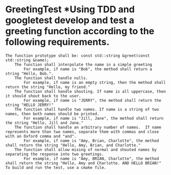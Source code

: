# GreetingTest *Using TDD and googletest develop and test a greeting function according to the following requirements.

    The function prototype shall be: const std::string &greet(const std::string &name);
        The function shall interpolate the name in a simple greeting
            For example, if name is "Bob", the method shall return a string "Hello, Bob.".
        The function shall handle nulls.
            For example, if name is an empty string, then the method shall return the string "Hello, my friend."
        The function shall handle shouting. If name is all uppercase, then it should shout back to the user.
            For example, if name is "JERRY", the method shall return the string "HELLO JERRY!"
        The function shall handle two names. If name is a string of two names, then both names should be printed.
            For example, if name is "Jill, Jane", the method shall return the string "Hello, Jill and Jane."
        The function shall handle an arbitrary number of names.  If name represents more than two names, separate them with commas and close with an Oxford comma and "and".
            For example, if name is "Amy, Brian, Charlotte", the method shall return the string "Hello, Amy, Brian, and Charlotte."
        The function shall allow mixing of normal and shouted names by separating the response into two greetings.
            For example, if name is "Amy, BRIAN, Charlotte", the method shall return the string "Hello, Amy and Charlotte. AND HELLO BRIAN!"
    To build and run the test, use a cmake file.

